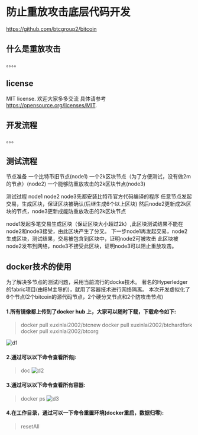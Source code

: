 防止重放攻击底层代码开发
=====================================

https://github.com/btcgroup2/bitcoin

什么是重放攻击
----------------

。。。。

license
-------

MIT license. 欢迎大家多多交流
具体请参考 https://opensource.org/licenses/MIT.

开发流程
-------------------

。。。

测试流程
-------

节点准备
一个比特币旧节点(node1)
一个2k区块节点（为了方便测试，没有做2m的节点）(node2)
一个能够防重放攻击的2k区块节点(node3)

测试过程
node1 node2 node3先都安装比特币官方代码编译的程序
任意节点发起交易，生成区块，保证区块被确认(后继生成6个以上区块)
然后node2更新成2k区块的节点，node3更新成能防重放攻击的2k区块节点

node1发起多笔交易生成区块（保证区块大小超过2k）,此区块测试结果不能在node2和node3接受，由此区块产生了分叉。
下一步node1再发起交易，node2生成区块，测试结果，交易被包含到区块中，证明node2可被攻击
此区块被node2发布到网络，node3不接受此区块，证明node3可以阻止重放攻击。


docker技术的使用
-------
为了解决多节点的测试问题，采用当前流行的docke技术。
著名的Hyperledger的fabric项目(由IBM主导的)，就用了容器技术进行网络隔离。
本次开发虚拟化了6个节点(2个bitcoin的源代码节点，2个硬分叉节点和2个防攻击节点)

#### 1.所有镜像都上传到了docker hub 上，大家可以随时下载，下载命令如下:
>docker pull xuxinlai2002/btcnew 
>docker pull xuxinlai2002/btchardfork
>docker pull xuxinlai2002/btcorg

![d1](https://github.com/btcgroup2/bitcoin/blob/master/share/docker_ps.png)

#### 2.通过可以以下命令查看所有j:
>doc
![d2](https://github.com/btcgroup2/bitcoin/blob/master/share/docker_ps.png)

#### 3.通过可以以下命令查看所有容器:
>docker ps
![d3](https://github.com/btcgroup2/bitcoin/blob/master/share/docker_ps.png)

#### 4.在工作目录，通过可以一下命令重置环境(docker重启，数据归零):
>resetAll
